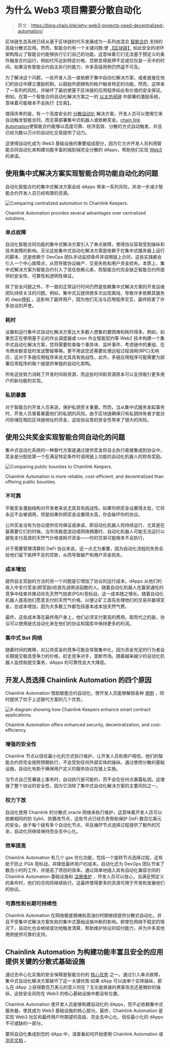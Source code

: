 # 为什么 Web3 项目需要分散自动化

> 原文：<https://blog.chain.link/why-web3-projects-need-decentralized-automation/>

区块链生态系统已经从基于区块链的代币发展成为一系列由混合 [智能合约](https://chain.link/education/smart-contracts) 支持的高级分散式应用。然而，智能合约有一个关键问题:使 [【区块链】](https://blog.chain.link/what-is-blockchain/) 如此安全的闭环架构阻止了智能合约能够执行它们自己的功能，这意味着它们无法基于预定义的条件触发合约运行，例如代币达到特定价格、贷款变得抵押不足或仅仅是一天中的时间。如果没有智能合约自主执行的能力，许多高级用例仍然遥不可及。

为了解决这个问题，一些开发人员一直依赖于集中自动化解决方案，或者直接在他们的协议中建立激励机制，以鼓励外部拥有的帐户触发特定的功能。然而，这带来了一系列的风险，并破坏了最初使基于区块链的应用程序如此有价值的安全保证。例如，在第一个智能合同自动化解决方案之一的 [以太坊闹钟](https://ethereum-alarm-clock.readthedocs.io/en/latest/index.html) 中部署的激励系统，意味着可能根本不会执行[](https://ethereum-alarm-clock.readthedocs.io/en/latest/introduction.html#execution-guarantees)【交易】。

值得庆幸的是，有一个高度安全的 [分散自动化](https://chain.link/keepers) 解决方案，开发人员可以使用它来自动触发智能合同，而无需部署集中式机器人或依赖奖金。[chain link Automation](https://chain.link/automation)使智能合约能够以高度可靠、经济高效、分散的方式自动触发，并且已经为数以万计的自动化交易提供了动力。

这使得自动化成为 Web3 基础设施的重要组成部分，因为它允许开发人员利用智能合同自动化来构建功能丰富的端到端完全分散的 dApps，帮助他们实现 [Web3](https://chain.link/education/web3) 的承诺。

## 使用集中式解决方案实现智能合同功能自动化的问题

自动化智能合约的集中式解决方案会给 dApps 带来一系列风险，并进一步减少智能合约开发人员已经有限的资源。

![Comparing centralized automation to Chainlink Keepers.](img/fffd1612cd53cf96f272fcc04b36486e.png)

<figcaption id="caption-attachment-3749" class="wp-caption-text">Chainlink Automation provides several advantages over centralized solutions.</figcaption>



### 单点故障

自动化智能合同功能的集中式解决方案引入了单点故障，使得协议容易受到操纵和技术故障的影响。无论这些集中式自动化解决方案是依赖于在集中式服务器上运行的脚本，还是依赖于 DevOps 团队手动监控条件并调用链上合同，这些实践都会引入一个中心故障点，从而导致协议破产、交易失败和用户资金损失。本质上，集中式解决方案为智能合约引入了信任依赖元素，而智能合约完全缺乏智能合约所提供的安全性、可靠性和透明性保证。

除了安全问题之外，不一致的正常运行时间仍然是依赖集中式解决方案的开发运维团队持续关注的问题。例如，集中式云提供商多次出现[](https://www.washingtonpost.com/business/2021/12/22/amazon-web-services-experiences-another-big-outage/)离线，导致许多依赖其服务的 dapp[停机](https://www.businessinsider.in/investment/news/aws-outage-shows-that-dexs-arent-are-decentralised-as-expected/articleshow/88186644.cms) 。这影响了最终用户，因为他们无法与应用程序交互，最终损害了许多协议的声誉。

### 耗时

设置和运行集中式自动化解决方案比大多数人想象的要困难和耗时得多。例如，如果您正在使用基于云的作业调度器或 cron 作业智能契约等 Web2 技术构建一个集中式自动化解决方案，您将需要检查每个事务块、监听事件、考虑链中的重组、在令牌余额变低时发送警报等等。更不用说您还需要处理远程过程调用(RPC)无响应，这对于多链应用程序来说尤其具有挑战性。此外，多链应用程序可能需要为部署应用程序的每个链提供单独的自动化架构。

所有这些努力消耗了开发时间和资源，而这些时间和资源原本可以支持吸引更多用户的新功能的实现。

### 私钥暴露

对于智能合约开发人员来说，保护私钥至关重要。然而，当从集中式服务发起事务时，开发人员冒着暴露他们的私钥的风险。由于区块链确保只有私钥持有者才能访问存储在相应区块链地址的资金，这给协议库的安全性带来了很大的风险。

## 使用公共奖金实现智能合同自动化的问题

集中式自动化系统的一种替代方案是通过提供奖金将自主执行直接集成到协议中，奖金是分配给第一个在满足特定条件时调用链上功能的自动化机器人的财务奖励。

![Comparing public bounties to Chainlink Keepers.](img/2a2ae05b3b3a10b9404698b6f93c4854.png)

<figcaption id="caption-attachment-3750" class="wp-caption-text">Chainlink Automation is more reliable, cost-efficient, and decentralized than offering public bounties.</figcaption>



### 不可靠

平衡奖金激励结构对开发者来说尤其具有挑战性。如果你把奖金设置得太低，它将永远不会被调用，但是如果你把奖金设置得太高，你会破坏你的协议。

公共奖金没有为协议提供任何保证或承诺，即自动化机器人将持续运行，尤其是在最需要它们的时候。当市场极度波动或网络拥塞时，自动化机器人可能无法运行以避免支付高昂的天然气价格或耗尽资金——你的交易可能根本不会执行。

对于需要管理清算的 DeFi 协议来说，这一点尤为重要，因为自动化流程的失败会给他们留下抵押不足的贷款，从而导致破产和用户资金损失。

### 成本增加

提供自主奖励的方法的另一个问题是它增加了协议的运行成本。dApps 从他们的收入中支付奖金(即奖励)给首先调用该函数的人。随着自动化机器人在赢家通吃的竞争中结束并推动优先天然气拍卖(PGA)竞标战，这一成本随之增长。随着自动化机器人提高他们愿意支付的天然气价格，以便让矿工首先处理他们的交易并赢得奖金，总成本增加，因为大多数工作都包括基本成本加天然气费。

最终，这些成本落在最终用户身上，他们必须支付更高的费用。取而代之的是，协议可以使用链式自动化来在他们的协议和国库中保持更多的利润。

### 集中式 Bot 网络

随着时间的推移，对公共奖金的竞争可能会导致集中化，因为资金充足的行为者会长期提交极具竞争力的价格，赶走竞争对手，垄断市场。随着越来越少的自动化机器人监控和提交事务，dApps 的可靠性会大大降低。

## 开发人员选择 Chainlink Automation 的四个原因

Chainlink Automation 借助智能合约自动化，使开发人员能够解锁各种 [用例](https://blog.chain.link/smart-contract-automation-use-cases-powered-by-chainlink-keepers/) ，同时提供了优于上述替代方案的几个优势。

![A diagram showing how Chainlink Keepers enhance smart contract applications.](img/77e99172c462058ac3d3284723738267.png)

<figcaption id="caption-attachment-3751" class="wp-caption-text">Chainlink Automation offers enhanced security, decentralization, and cost-efficiency.</figcaption>



### 增强的安全性

Chainlink 节点以信任最小化的方式执行维护，让开发人员和用户相信，他们的智能合约将完全按照预期执行，不会受到任何外部实体的操纵。通过使用分散的基础设施，自动化有助于确保用户定义的服务协议在链上实施。

当节点自己签署链上事务时，自动执行是可能的，而不会在任何点暴露私钥。这增强了整个协议的安全性，因为它消除了集中式自动化解决方案的主要风险之一。

### 权力下放

自动化使用 Chainlink 的分散式 oracle 网络来执行维护，这意味着开发人员可以依赖相同的防 Sybil、防篡改节点，这些节点已经负责帮助保护 DeFi 数百亿美元的安全。由于每个链有多个自动化节点，并且循环节点选择过程提供了额外的冗余，自动化将继续保持完全去中心化。

### 效率提高

Chainlink Automation 有几个 gas 优化功能，包括一个旋转节点选择过程，这有助于防止 PGA 竞标战，并降低最终用户的成本。自动化还为 DevOps 团队节省了数百小时的工作，并提高了项目的效率。通过简单地插入具有自动化兼容合同的 Chainlink Automation 基础设施和 [注册维护](https://automation.chain.link/) ，开发人员可以放心，当满足预定义的条件时，他们的合同将继续执行。这最终使得更多的资源可用于开发和发展他们的协议。

### 可靠性和长期可持续性

Chainlink Automation 在网络极度拥堵和高油价时期继续提供分散式自动化，并且不受集中式解决方案失败的集中式基础设施中断的影响。即使在网络不稳定的情况下，自动化也会继续成功地触发清算，帮助维护协议的偿付能力，并为许多其他用例提供可靠的支持。

## Chainlink Automation 为构建功能丰富且安全的应用提供关键的分散式基础设施

通过去中心化实施的安全保障是智能合约的 [核心优势](https://blog.chain.link/what-crypto-is-really-about/) 之一。通过引入单点故障，集中式自动化解决方案破坏了这一关键优势:如果 dApp 可以由单个实体操纵，那么在 dApp 上获得数百万美元的意义何在？无论是直接的黑客攻击还是微妙的操纵，这些安全风险在 Web3 的核心基础设施中都没有位置。

Chainlink Automation 使开发人员能够构建自动化的 dApps，而不必依赖集中式服务器，使其成为 Web3 基础设施的核心部分。最终，Chainlink Automation 是实现 Web3 社区和最终用户所期望的高级、完全去中心化、信任最小化的 dApps 不可或缺的一部分。

要将自动化集成到您的 dApp 中，请查看如何开始使用 Chainlink Automation 或 [浏览文档](https://docs.chain.link/docs/chainlink-automation/introduction/) 。